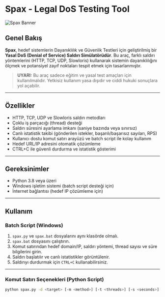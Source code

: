 # Spax - Legal DoS Testing Tool

![Spax Banner](https://img.shields.io/badge/Spax-DoS%20Testing%20Tool-blue)

## Genel Bakış

**Spax**, hedef sistemlerin Dayanıklılık ve Güvenlik Testleri için geliştirilmiş bir **Yasal DoS (Denial of Service) Saldırı Simülatörüdür**. Bu araç, farklı saldırı yöntemlerini (HTTP, TCP, UDP, Slowloris) kullanarak sistemin dayanıklılığını ölçmek ve potansiyel zayıf noktaları tespit etmek için tasarlanmıştır.

> **UYARI:** Bu araç sadece eğitim ve yasal test amaçları için kullanılmalıdır. Yetkisiz kullanım yasa dışıdır ve ciddi hukuki sonuçlara yol açabilir.

---

## Özellikler

- HTTP, TCP, UDP ve Slowloris saldırı metodları
- Çoklu iş parçacığı (thread) desteği
- Saldırı süresini ayarlama imkanı (saniye bazında veya sınırsız)
- Canlı istatistik takibi (gönderilen istekler, başarılı/başarısız sayıları, RPS)
- Kullanıcı dostu komut satırı arayüzü ve batch script ile kolay kullanım
- Hedef URL/IP adresini otomatik çözümleme
- CTRL+C ile güvenli durdurma ve istatistik gösterimi

---

## Gereksinimler

- Python 3.8 veya üzeri
- Windows işletim sistemi (batch script desteği için)
- İnternet bağlantısı (hedef IP çözümleme için)

---

## Kullanım

### Batch Script (Windows)

1. `spax.py` ve `spax.bat` dosyalarını aynı klasörde olmalı.
2. `spax.bat` dosyasını çalıştırın.
3. Komut satırından hedef domain/IP, saldırı yöntemi, thread sayısı ve süre bilgilerini girin.
4. Saldırı başlatılır ve canlı istatistikler görüntülenir.
5. Saldırıyı durdurmak için `CTRL+C` kullanabilirsiniz.

---

### Komut Satırı Seçenekleri (Python Script)

```bash
python spax.py -d <target> [-m <method>] [-t <threads>] [-s <seconds>] [--quiet]
